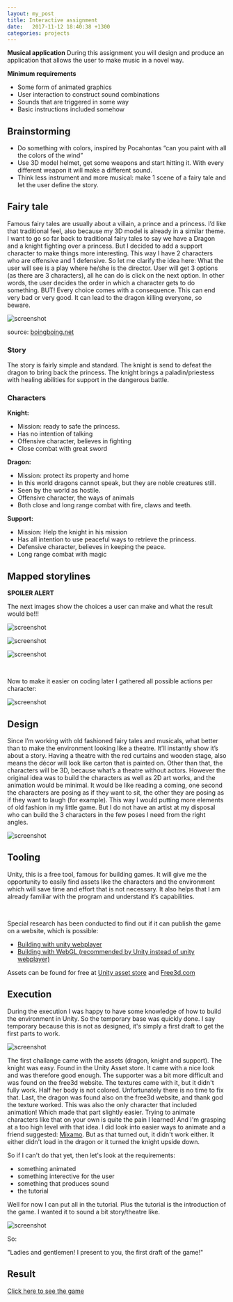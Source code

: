 ```yaml
---
layout: my_post
title: Interactive assignment
date:   2017-11-12 18:40:38 +1300
categories: projects
---
```


**Musical application**
During this assignment you will design and produce an application that allows the user to make music in a novel way.

**Minimum requirements**

+ Some form of animated graphics
+ User interaction to construct sound combinations
+ Sounds that are triggered in some way
+ Basic instructions included somehow

## Brainstorming

+ Do something with colors, inspired by Pocahontas “can you paint with all the colors of the wind”
+ Use 3D model helmet, get some weapons and start hitting it. With every different weapon it will make a different sound. 
+ Think less instrument and more musical: make 1 scene of a fairy tale and let the user define the story. 

## Fairy tale

Famous fairy tales are usually about a villain, a prince and a princess. I’d like that traditional feel, also because my 3D model is already in a similar theme. I want to go so far back to traditional fairy tales to say we have a Dragon and a knight fighting over a princess. But I decided to add a support character to make things more interesting. This way I have 2 characters who are offensive and 1 defensive. 
So let me clarify the idea here: 
What the user will see is a play where he/she is the director. User will get 3 options (as there are 3 characters), all he can do is click on the next option. In other words, the user decides the order in which a character gets to do something. BUT! Every choice comes with a consequence. This can end very bad or very good. It can lead to the dragon killing everyone, so beware. 

![screenshot]({{site.url}}\assets\interactivity\screenshots\IconicPartyRedDragon.jpg)

source: [boingboing.net](https://boingboing.net/2014/07/21/an-exclusive-look-at-the-new-d.html)

### Story 

The story is fairly simple and standard. The knight is send to defeat the dragon to bring back the princess. The knight brings a paladin/priestess with healing abilities for support in the dangerous battle. 

### Characters

**Knight:** 
+ Mission: ready to safe the princess. 
+ Has no intention of talking
+ Offensive character, believes in fighting
+ Close combat with great sword

**Dragon:**
+ Mission: protect its property and home
+ In this world dragons cannot speak, but they are noble creatures still. 
+ Seen by the world as hostile. 
+ Offensive character, the ways of animals
+ Both close and long range combat with fire, claws and teeth.

**Support:**
+ Mission: Help the knight in his mission
+ Has all intention to use peaceful ways to retrieve the princess.
+ Defensive character, believes in keeping the peace.
+ Long range combat with magic

## Mapped storylines
**SPOILER ALERT**

The next images show the choices a user can make and what the result would be!!!

![screenshot]({{site.url}}\assets\interactivity\screenshots\storyline_DragonFirst.jpg)

![screenshot]({{site.url}}\assets\interactivity\screenshots\storyline_KnightFirst.jpg)

![screenshot]({{site.url}}\assets\interactivity\screenshots\storyline_SupportFirst.jpg)

  <br>

Now to make it easier on coding later I gathered all possible actions per character: 

![screenshot]({{site.url}}\assets\interactivity\screenshots\character_actions.jpg)

## Design

Since I’m working with old fashioned fairy tales and musicals, what better than to make the environment looking like a theatre. It’ll instantly show it’s about a story. Having a theatre with the red curtains and wooden stage, also means the décor will look like carton that is painted on. Other than that, the characters will be 3D, because what’s a theatre without actors. However the original idea was to build the characters as well as 2D art works, and the animation would be minimal. It would be like reading a coming, one second the characters are posing as if they want to sit, the other they are posing as if they want to laugh (for example). This way I would putting more elements of old fashion in my little game. But I do not have an artist at my disposal who can build the 3 characters in the few poses I need from the right angles. 

![screenshot]({{site.url}}\assets\interactivity\screenshots\design_theatre.jpg)

## Tooling

Unity, this is a free tool, famous for building games. It will give me the opportunity to easily find assets like the characters and the environment which will save time and effort that is not necessary. It also helps that I am already familiar with the program and understand it’s capabilities.

<br>

Special research has been conducted to find out if it can publish the game on a website, which is possible: 
+ [Building with unity webplayer](https://unity3d.com/learn/tutorials/projects/space-shooter-tutorial/building-game)
+ [Building with WebGL (recommended by Unity instead of unity webplayer)](https://docs.unity3d.com/Manual/webgl-building.html?_ga=2.44681324.938216090.1510362172-1831751997.1510362172 )

Assets can be found for free at [Unity asset store](https://www.assetstore.unity3d.com/en/) and [Free3d.com](https://free3d.com/)

## Execution

During the execution I was happy to have some knowledge of how to build the environment in Unity. So the temporary base was quickly done. I say temporary because this is not as designed, it's simply a first draft to get the first parts to work. 

![screenshot]({{site.url}}\assets\interactivity\screenshots\screenshot_halfway.jpg)

The first challange came with the assets (dragon, knight and support). The knight was easy. Found in the Unity Asset store. It came with a nice look and was therefore good enough. The supporter was a bit more difficult and was found on the free3d website. The textures came with it, but it didn't fully work. Half her body is not colored. Unfortunately there is no time to fix that. Last, the dragon was found also on the free3d website, and thank god the texture worked. This was also the only character that included animation! Which made that part slightly easier. Trying to animate characters like that on your own is quite the pain I learned! And I'm grasping at a too high level with that idea. 
I did look into easier ways to animate and a friend suggested: [Mixamo](https://www.mixamo.com/). But as that turned out, it didn't work either. It either didn't load in the dragon or it turned the knight upside down.

So if I can't do that yet, then let's look at the requirements: 
+ something animated 
+ something interective for the user
+ something that produces sound 
+ the tutorial

Well for now I can put all in the tutorial. Plus the tutorial is the introduction of the game. I wanted it to sound a bit story/theatre like.

![screenshot]({{site.url}}\assets\interactivity\screenshots\tutorial_build.jpg)

So: 

"Ladies and gentlemen! I present to you, the first draft of the game!"

## Result

[Click here to see the game]({{site.url}}\assets\interactivity\releaseBuild\index.html)

<br>
